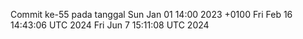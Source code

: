 Commit ke-55 pada tanggal Sun Jan 01 14:00 2023 +0100
Fri Feb 16 14:43:06 UTC 2024
Fri Jun  7 15:11:08 UTC 2024
